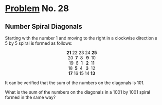 # [Problem](https://projecteuler.net/problem=28) No. 28

## Number Spiral Diagonals

Starting with the number 1 and moving to the right in a clockwise direction a 5 by 5 spiral is formed as follows:

<div align="center">
<b>21</b> 22 23 24 <b>25</b><br>
20 <b>&nbsp;7</b>&nbsp; 8 <b>&nbsp; 9</b>&nbsp; 10<br>
19 &nbsp;6&nbsp; <b>1</b> <b>&nbsp; 2</b>&nbsp; 11<br>
18 <b>&nbsp;5</b>&nbsp; 4 <b>&nbsp; 3</b>&nbsp; 12<br>
<b>17</b> 16 15 14 <b>13</b>
</div>

It can be verified that the sum of the numbers on the diagonals is 101.

What is the sum of the numbers on the diagonals in a 1001 by 1001 spiral formed in the same way?